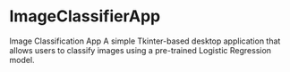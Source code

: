 # ImageClassifierApp
 Image Classification App A simple Tkinter-based desktop application that allows users to classify images using a pre-trained Logistic Regression model.
